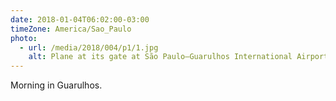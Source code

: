 ```yaml
---
date: 2018-01-04T06:02:00-03:00
timeZone: America/Sao_Paulo
photo:
  - url: /media/2018/004/p1/1.jpg
    alt: Plane at its gate at São Paulo–Guarulhos International Airport.
---
```


Morning in Guarulhos.
